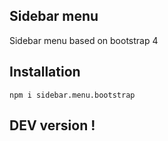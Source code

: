 
## Sidebar menu

Sidebar menu based on bootstrap 4

## Installation

```
npm i sidebar.menu.bootstrap
```

## DEV version !
